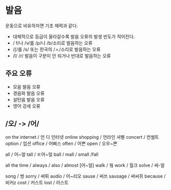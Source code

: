 # 발음
운동으로 비유하자면 기초 체력과 같다.

- 대체적으로 등급이 올라갈수록 발음 오류의 발생 빈도가 적어진다.
- / f/나 /v/를 /p/나 /b/소리로 발음하는 오류
- /ʃ/를 /s/ 또는 한국의 /ㅅ/소리로 발음하는 오류
- /l/ /r/ 발음이 구분이 안 되거나 반대로 발음하는 오류

## 주요 오류
- 모음 발음 오류
- 경음화 발음 오류
- 설탄음 발음 오류
- 영어 강세 오류

## /오/ -> /어/
on the internet / 언 디 인터넷
online shopping / 언라인 셔삥
concert / 컨썰트
option / 업션
office / 어삐스
often / 어쁜
open / 오우~쁜

all / 어~얼
tall / ㅌ어~얼
ball / mall / small /fall

all the time / always / also / almost [어~얼]
walk / 웤
work / 월크
solve / 써-얼

song / 썽
sorry / 써뤼
audio / 어~리오
sause / 써쓰
sausage / 써씨쥐
because / 비커z
cost / 커스트
lost / 러스트
